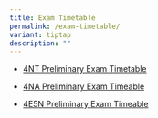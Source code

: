 ```yaml
---
title: Exam Timetable
permalink: /exam-timetable/
variant: tiptap
description: ""
---
```

<ul data-tight="true" class="tight">
<li>
<p><a href="/files/2024/Exam Timetable/2024_Sec_4T_Preliminary_Exam_Timetable_updated_22_Jun.pdf" rel="noopener noreferrer nofollow" target="_blank">4NT Preliminary Exam Timetable</a>
</p>
</li>
<li>
<p><a href="/files/2024/Exam Timetable/2024_Sec_4N_Preliminary_Exam_Timetable_updated_22_Jun.pdf" rel="noopener noreferrer nofollow" target="_blank">4NA Preliminary Exam Timeable</a>
</p>
</li>
<li>
<p><a href="/files/2024/Exam Timetable/2024_Sec_4E5N_Preliminary_Exam_Timetable_updated_22_Jun.pdf" rel="noopener noreferrer nofollow" target="_blank">4E5N Preliminary Exam Timeable</a>
</p>
</li>
</ul>
<p></p>